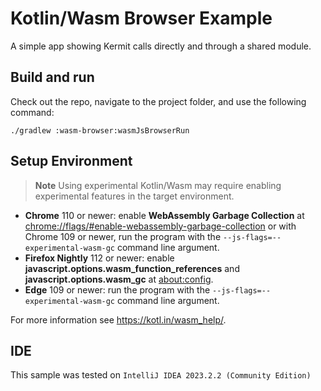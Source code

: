 # Kotlin/Wasm Browser Example

A simple app showing Kermit calls directly and through a shared module.

## Build and run

Check out the repo, navigate to the project folder, and use the following command:
```
./gradlew :wasm-browser:wasmJsBrowserRun
```

## Setup Environment

>**Note**
> Using experimental Kotlin/Wasm may require enabling experimental features in the target environment.

- **Chrome** 110 or newer: enable **WebAssembly Garbage Collection** at [chrome://flags/#enable-webassembly-garbage-collection](chrome://flags/#enable-webassembly-garbage-collection) or with Chrome 109 or newer, run the program with the `--js-flags=--experimental-wasm-gc` command line argument.
- **Firefox Nightly** 112 or newer: enable **javascript.options.wasm_function_references** and **javascript.options.wasm_gc** at [about:config](about:config).
- **Edge** 109 or newer: run the program with the `--js-flags=--experimental-wasm-gc` command line argument.

For more information see https://kotl.in/wasm_help/.

## IDE

This sample was tested on `IntelliJ IDEA 2023.2.2 (Community Edition)`